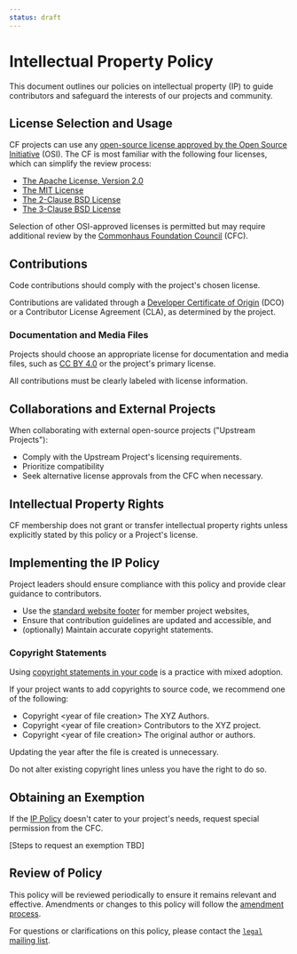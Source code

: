 ```yaml
---
status: draft
---
```

# Intellectual Property Policy

This document outlines our policies on intellectual property (IP) to guide contributors and safeguard the interests of our projects and community.

## License Selection and Usage

CF projects can use any [open-source license approved by the Open Source Initiative](https://opensource.org/licenses/) (OSI). The CF is most familiar with the following four licenses, which can simplify the review process:

- [The Apache License, Version 2.0](http://www.apache.org/licenses/LICENSE-2.0)
- [The MIT License][MIT]
- [The 2-Clause BSD License](https://opensource.org/license/bsd-2-clause/)
- [The 3-Clause BSD License](https://opensource.org/license/bsd-3-clause/)

Selection of other OSI-approved licenses is permitted but may require additional review by the [Commonhaus Foundation Council][cfc] (CFC).

## Contributions

Code contributions should comply with the project's chosen license.

Contributions are validated through a [Developer Certificate of Origin][DCO] (DCO) or a Contributor License Agreement (CLA), as determined by the project.

### Documentation and Media Files

Projects should choose an appropriate license for documentation and media files, such as [CC BY 4.0][] or the project's primary license.

All contributions must be clearly labeled with license information.

## Collaborations and External Projects

When collaborating with external open-source projects ("Upstream Projects"):

- Comply with the Upstream Project's licensing requirements.
- Prioritize compatibility
- Seek alternative license approvals from the CFC when necessary.

## Intellectual Property Rights

CF membership does not grant or transfer intellectual property rights unless explicitly stated by this policy or a Project's license.

## Implementing the IP Policy

Project leaders should ensure compliance with this policy and provide clear guidance to contributors.

- Use the [standard website footer][] for member project websites,
- Ensure that contribution guidelines are updated and accessible, and
- (optionally) Maintain accurate copyright statements.

### Copyright Statements

Using [copyright statements in your code][code-copyright] is a practice with mixed adoption.

If your project wants to add copyrights to source code, we recommend one of the following:

- Copyright &lt;year of file creation> The XYZ Authors.
- Copyright &lt;year of file creation> Contributors to the XYZ project.
- Copyright &lt;year of file creation> The original author or authors.

Updating the year after the file is created is unnecessary.

Do not alter existing copyright lines unless you have the right to do so.

## Obtaining an Exemption

If the [IP Policy][] doesn't cater to your project's needs, request special permission from the CFC.

[Steps to request an exemption TBD]

## Review of Policy

This policy will be reviewed periodically to ensure it remains relevant and effective. Amendments or changes to this policy will follow the [amendment process][].

For questions or clarifications on this policy, please contact the [`legal` mailing list][CONTACTS.yaml].

[CC BY 4.0]: http://creativecommons.org/licenses/by/4.0/ "Creative Commons Attribution 4.0 International License (CC BY 4.0)"
[CONTACTS.yaml]: https://github.com/commonhaus/foundation-draft/blob/main/CONTACTS.yaml
[DCO]: http://developercertificate.org/
[IP Policy]: ../policies/ip-policy.md
[MIT]: https://opensource.org/license/mit/ "The MIT License"
[amendment process]: ../bylaws/8-amendments.md
[cfc]: ../bylaws/3-cf-council.md "CF Council"
[code-copyright]: https://matija.suklje.name/how-and-why-to-properly-write-copyright-statements-in-your-code
[standard website footer]: https://github.com/commonhaus/foundation-draft/blob/main/templates/website-footer.md "CF website footers"
